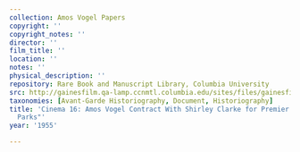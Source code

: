 ```yaml
---
collection: Amos Vogel Papers
copyright: ''
copyright_notes: ''
director: ''
film_title: ''
location: ''
notes: ''
physical_description: ''
repository: Rare Book and Manuscript Library, Columbia University
src: http://gainesfilm.qa-lamp.ccnmtl.columbia.edu/sites/files/gainesfilm/images/110094063.jpg
taxonomies: [Avant-Garde Historiography, Document, Historiography]
title: 'Cinema 16: Amos Vogel Contract With Shirley Clarke for Premier of  "In Paris
  Parks"'
year: '1955'

---
```

